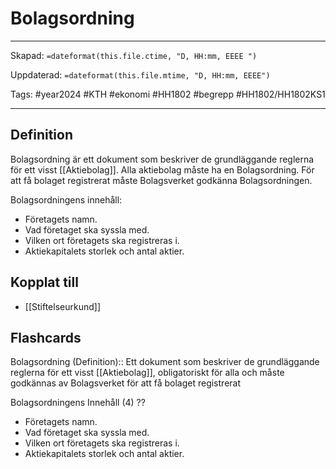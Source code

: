 # Bolagsordning

---

Skapad: `=dateformat(this.file.ctime, "D, HH:mm, EEEE ")`

Uppdaterad: `=dateformat(this.file.mtime, "D, HH:mm, EEEE")`

Tags: #year2024 #KTH #ekonomi #HH1802 #begrepp #HH1802/HH1802KS1

---

## Definition

Bolagsordning är ett dokument som beskriver de grundläggande reglerna för ett visst [[Aktiebolag]]. Alla aktiebolag måste ha en Bolagsordning. För att få bolaget registrerat måste Bolagsverket godkänna Bolagsordningen.

Bolagsordningens innehåll:

- Företagets namn.
- Vad företaget ska syssla med.
- Vilken ort företagets ska registreras i.
- Aktiekapitalets storlek och antal aktier.

## Kopplat till

- [[Stiftelseurkund]]

## Flashcards

Bolagsordning (Definition):: Ett dokument som beskriver de grundläggande reglerna för ett visst [[Aktiebolag]], obligatoriskt för alla och måste godkännas av Bolagsverket för att få bolaget registrerat
<!--SR:!2024-04-04,12,270!2024-04-06,13,290-->

Bolagsordningens Innehåll (4)
??
- Företagets namn.
- Vad företaget ska syssla med.
- Vilken ort företagets ska registreras i.
- Aktiekapitalets storlek och antal aktier.
<!--SR:!2024-04-05,10,272!2024-04-02,9,270-->
